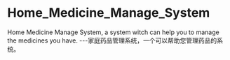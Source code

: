 # Home_Medicine_Manage_System
Home Medicine Manage System, a system witch can help you to manage the medicines you have. ---家庭药品管理系统，一个可以帮助您管理药品的系统。
